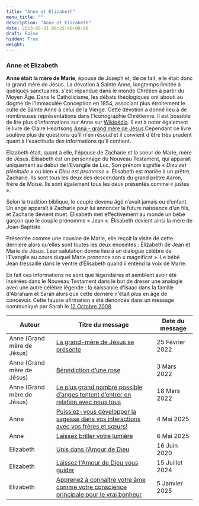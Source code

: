 ```yaml
---
title: "Anne et Elizabeth"
menu_title: ""
description: "Anne et Elizabeth"
date: 2023-05-31 06:25:48+00:80
draft: False
hidden: True
weight:
---
```

### Anne et Elizabeth

**Anne était la mère de Marie**, épouse de Joseph et, de ce fait, elle était donc la grand mère de Jésus. La dévotion à Sainte Anne, longtemps limitée à quelques sanctuaires, s'est répandue dans le monde Chrétien à partir du Moyen Âge. Dans le Catholicisme, les débats théologiques ont abouti au dogme de l'Immaculée Conception en 1854, associant plus étroitement le culte de Sainte Anne à celui de la Vierge. Cette dévotion a donné lieu à de nombreuses représentations dans l'iconographie Chrétienne. Il est possible de lire plus d'informations sur Anne sur [Wikipédia](https://fr.wikipedia.org/wiki/Anne_(m%C3%A8re_de_Marie)). Il est à noter également le livre de Claire Heartsong [Anna - grand mère de Jésus](https://www.cultura.com/p-anna-grand-mere-de-jesus-9782896260638.html).Cependant ce livre soulève plus de questions qu'il n'en résoud et il convient d'être très prudent quant à l'exactitude des informations qu'il contient.

Elizabeth était, quant à elle, l'épouse de Zacharie et la soeur de Marie, mère de Jésus. Élisabeth est un personnage du Nouveau Testament, qui apparaît uniquement au début de l’Evangile de Luc. Son prénom signifie *« Dieu est plénitude »* ou bien *« Dieu est promesse »*. Élisabeth est mariée à un prêtre, Zacharie. Ils sont tous les deux des descendants du grand prêtre Aaron, frère de Moïse. Ils sont également tous les deux présentés comme « justes ».

Selon la tradition biblique, le couple devenu âgé n’avait jamais eu d’enfant. Un ange apparaît à Zacharie pour lui annoncer la future naissance d’un fils, et Zacharie devient muet. Élisabeth met effectivement au monde un bébé garçon que le couple prénomme « Jean ». Élisabeth devient ainsi la mère de Jean-Baptiste.

Présentée comme une cousine de Marie, elle reçoit la visite de cette dernière alors qu’elles sont toutes les deux enceintes : Élizabeth de Jean et Marie de Jésus. Leur salutation donne lieu à un dialogue célèbre de l’Evangile au cours duquel Marie prononce son « magnificat ». Le bébé Jean tressaille dans le ventre d’Élisabeth quand il entend la voix de Marie.

En fait ces informations ne sont que légendaires et semblent avoir été insérées dans le Nouveau Testament dans le but de dreser une analogie avec une autre célèbre légende : la naissance d'Isaac dans la famille d'Abraham et Sarah alors que cette dernère n'était plus en âge de concevoir. Cette fausse afirmation a été dénoncée dans un message communiqué par Sarah le [12 Octobre 2008](/fr-contemporary-messages/fr-contemporary-messages-by-date-order/fr-contemporary-messages-2008/fr-2008-10-12-1-fab-sarah/).

**Auteur** | **Titre du message** | **Date du message**  
---|---|---
Anne (Grand mère de Jésus) | [La grand-mère de Jésus se présente](/fr-contemporary-messages/fr-contemporary-messages-by-date-order/fr-contemporary-messages-2022/fr-2022-2-25-1-mc-anna-grandmother-of-jesus/) | 25 Février 2022
Anne (Grand mère de Jésus) | [Bénédiction d’une rose](/fr-contemporary-messages/fr-contemporary-messages-by-date-order/fr-contemporary-messages-2022/fr-2022-3-3-2-mc-anna-grandmother-of-jesus/) | 3 Mars 2022
Anne (Grand mère de Jésus) | [Le plus grand nombre possible d’anges tentent d’entrer en relation avec nous tous](/fr-contemporary-messages/fr-contemporary-messages-by-date-order/fr-contemporary-messages-2022/fr-2022-3-18-1-af-anna-grandmother-of-jesus/) | 18 Mars 2022
Anne | [Puissiez-vous développer la sagesse dans vos interactions avec vos frères et sœurs!](/fr-contemporary-messages/fr-contemporary-messages-by-date-order/fr-contemporary-messages-2025/fr-2025-5-4-5-af-anna/) | 4 Mai 2025
Anne | [Laissez briller votre lumière](/fr-contemporary-messages/fr-contemporary-messages-by-date-order/fr-contemporary-messages-2025/fr-2025-5-6-4-em-anna/) | 6 Mai 2025 
Elizabeth | [Unis dans l’Amour de Dieu](/fr-contemporary-messages/fr-contemporary-messages-by-date-order/fr-contemporary-messages-2020/fr-2020-6-16-2-jw-elizabeth/) | 16 Juin 2020
Elizabeth | [Laissez l'Amour de Dieu vous guider](/fr-contemporary-messages/fr-contemporary-messages-by-date-order/fr-contemporary-messages-2024/fr-2024-7-15-1-jw-elizabeth/) | 15 Juillet 2024
Elizabeth | [Apprenez à connaître votre âme comme votre conscience principale pour le vrai bonheur ](/fr-contemporary-messages/fr-contemporary-messages-by-date-order/fr-contemporary-messages-2025/fr-2025-1-5-1-af-elizabeth/) | 5 Janvier 2025
